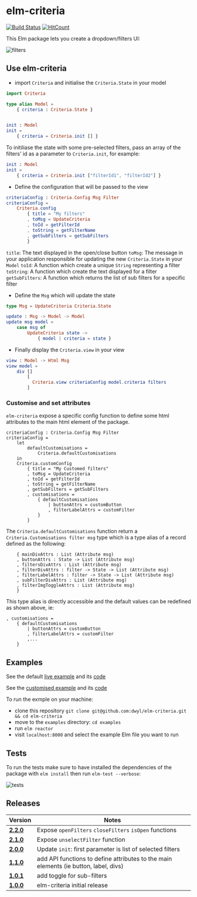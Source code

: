 # elm-criteria
[![Build Status](https://travis-ci.org/dwyl/elm-criteria.svg?branch=master)](https://travis-ci.org/dwyl/elm-criteria)
[![HitCount](https://hits.dwyl.com/dwyl/elm-criteria.svg)](https://hits.dwyl.com/dwyl/elm-criteria)

This Elm package lets you create a dropdown/filters UI:

![filters](https://user-images.githubusercontent.com/6057298/49747519-7ce03900-fc9b-11e8-86f2-1c7a95e2602c.png)

## Use elm-criteria

- import `Criteria` and initialise the `Criteria.State` in your model

```elm
import Criteria

type alias Model =
    { criteria : Criteria.State }


init : Model
init =
    { criteria = Criteria.init [] }
```

To initiliase the state with some pre-selected filters, pass an array of the filters' id
as a parameter to `Criteria.init`, for example:

```elm
init : Model
init =
    { criteria = Criteria.init ["filterId1", "filterId2"] }
```

- Define the configuration that will be passed to the view

```elm
criteriaConfig : Criteria.Config Msg Filter
criteriaConfig =
    Criteria.config
        { title = "My filters"
        , toMsg = UpdateCriteria
        , toId = getFilterId
        , toString = getFilterName
        , getSubFilters = getSubFilters
        }
```

`title`: The text displayed in the open/close button
`toMsg`: The message in your application responsible for updating the new `Criteria.State` in your `Model`
`toId`: A function which create a unique `String` representing a filter
`toString`: A function which create the text displayed for a filter
`getSubFilters`: A function which returns the list of sub filters for a specific filter

- Define the `Msg` which will update the state

```elm
type Msg = UpdateCriteria Criteria.State

update : Msg -> Model -> Model
update msg model =
    case msg of
        UpdateCriteria state ->
            { model | criteria = state }
```

- Finally display the `Criteria.view` in your view

```elm
view : Model -> Html Msg
view model =
    div []
        [
          Criteria.view criteriaConfig model.criteria filters
        ]
```

### Customise and set attributes

`elm-criteria` expose a specific config function to define some html attributes
to the main html element of the package.

```
criteriaConfig : Criteria.Config Msg Filter
criteriaConfig =
    let
        defaultCustomisations =
            Criteria.defaultCustomisations
    in
    Criteria.customConfig
        { title = "My Customed filters"
        , toMsg = UpdateCriteria
        , toId = getFilterId
        , toString = getFilterName
        , getSubFilters = getSubFilters
        , customisations =
            { defaultCustomisations
                | buttonAttrs = customButton
                , filterLabelAttrs = customFilter
            }
        }
```

The `Criteria.defaultCustomisations` function return a `Criteria.Customisations filter msg`
type which is a type alias of a record defined as the following:

```type alias Customisations filter msg =
    { mainDivAttrs : List (Attribute msg)
    , buttonAttrs : State -> List (Attribute msg)
    , filtersDivAttrs : List (Attribute msg)
    , filterDivAttrs : filter -> State -> List (Attribute msg)
    , filterLabelAttrs : filter -> State -> List (Attribute msg)
    , subFilterDivAttrs : List (Attribute msg)
    , filterImgToggleAttrs : List (Attribute msg)
    }
```

This type alias is directly accessible and the default values can be redefined
as shown above, ie:
```
, customisations =
    { defaultCustomisations
        | buttonAttrs = customButton
        , filterLabelAttrs = customFilter
        ,...
    }
```

## Examples

See the default [live example](https://dwyl.github.io/elm-criteria/example.html) and its [code](https://github.com/dwyl/elm-criteria/blob/master/examples/Example.elm)

See the [customised example](https://dwyl.github.io/elm-criteria/customised-example.html) and its
[code](https://github.com/dwyl/elm-criteria/blob/master/examples/CustomExample.elm)

To run the exmple on your machine:
- clone this repository `git clone git@github.com:dwyl/elm-criteria.git && cd elm-criteria`
- move to the `examples` directory: `cd examples`
- run `elm reactor`
- visit `localhost:8000` and select the example Elm file you want to run

## Tests

To run the tests make sure to have installed the dependencies of the package with `elm install` then run `elm-test --verbose`:

![tests](https://user-images.githubusercontent.com/6057298/49627193-70c35580-f9d5-11e8-95d3-8313258ad58c.png)

## Releases
| Version | Notes |
| ------- | ----- |
|  [**2.2.0**](https://github.com/dwyl/elm-criteria/releases/tag/2.2.0) | Expose `openFilters` `closeFilters` `isOpen` functions
|  [**2.1.0**](https://github.com/dwyl/elm-criteria/releases/tag/2.1.0) | Expose `unselectFilter` function
|  [**2.0.0**](https://github.com/dwyl/elm-criteria/releases/tag/2.0.0) | Update `init`: first parameter is list of selected filters
|  [**1.1.0**](https://github.com/dwyl/elm-criteria/releases/tag/1.1.0) | add API functions to define attributes to the main elements (ie button, label, divs)
|  [**1.0.1**](https://github.com/dwyl/elm-criteria/releases/tag/1.0.1) | add toggle for sub-filters
|  [**1.0.0**](https://github.com/dwyl/elm-criteria/releases/tag/1.0.0) | elm-criteria initial release
